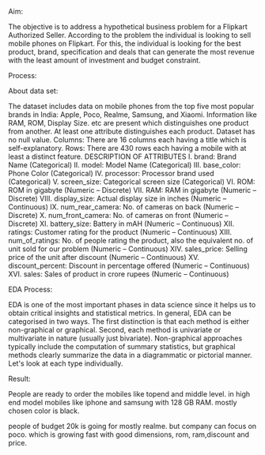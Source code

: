 Aim:

The objective is to address a hypothetical business problem for a Flipkart 
Authorized Seller. According to the problem the individual is looking to sell 
mobile phones on Flipkart. For this, the individual is looking for the best 
product, brand, specification and deals that can generate the most revenue with 
the least amount of investment and budget constraint.

Process:

About data set:

The dataset includes data on mobile phones from the top five most popular 
brands in India: Apple, Poco, Realme, Samsung, and Xiaomi. Information like 
RAM, ROM, Display Size. etc are present which distinguishes one product from 
another. At least one attribute distinguishes each product. Dataset has no null 
value.
Columns: There are 16 columns each having a title which is self-explanatory.
Rows: There are 430 rows each having a mobile with at least a distinct feature.
DESCRIPTION OF ATTRIBUTES
I. brand: Brand Name (Categorical)
II. model: Model Name (Categorical)
III. base_color: Phone Color (Categorical)
IV. processor: Processor brand used (Categorical)
V. screen_size: Categorical screen size (Categorical)
VI. ROM: ROM in gigabyte (Numeric – Discrete)
VII. RAM: RAM in gigabyte (Numeric – Discrete)
VIII. display_size: Actual display size in inches (Numeric – Continuous)
IX. num_rear_camera: No. of cameras on back (Numeric – Discrete)
X. num_front_camera: No. of cameras on front (Numeric – Discrete)
XI. battery_size: Battery in mAH (Numeric – Continuous)
XII. ratings: Customer rating for the product (Numeric – Continuous)
XIII. num_of_ratings: No. of people rating the product, also the equivalent 
no. of unit sold for our problem (Numeric – Continuous)
XIV. sales_price: Selling price of the unit after discount (Numeric –
Continuous)
XV. discount_percent: Discount in percentage offered (Numeric –
Continuous)
XVI. sales: Sales of product in crore rupees (Numeric – Continuous)

EDA Process:

EDA is one of the most important phases in data science since it helps us to 
obtain critical insights and statistical metrics. In general, EDA can be categorised 
in two ways.
The first distinction is that each method is either non-graphical or graphical.
Second, each method is univariate or multivariate in nature (usually just 
bivariate).
Non-graphical approaches typically include the computation of summary 
statistics, but graphical methods clearly summarize the data in a diagrammatic 
or pictorial manner.
Let's look at each type individually. 

Result:

People are ready to order the mobiles like topend and middle level.
in high end model mobiles like iphone and samsung with 128 GB RAM. mostly chosen color is black.

people of budget 20k is going for mostly realme. but company can focus on poco. which is growing fast with good dimensions, rom, ram,discount and price.
